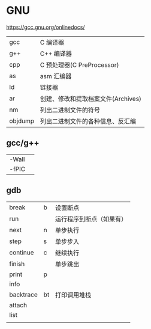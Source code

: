 # GNU
https://gcc.gnu.org/onlinedocs/

|         |                                    |
| :------ | :--------------------------------- |
| gcc     | C 编译器                           |
| g++     | C++ 编译器                         |
| cpp     | C 预处理器(C PreProcessor)         |
| as      | asm 汇编器                         |
| ld      | 链接器                             |
| ar      | 创建、修改和提取档案文件(Archives) |
| nm      | 列出二进制文件的符号               |
| objdump | 列出二进制文件的各种信息、反汇编   |

## gcc/g++
|       |      |
| :---- | :--- |
| -Wall |      |
| -fPIC |      |

## gdb

|           |      |                          |
| :-------- | :--- | :----------------------- |
| break     | b    | 设置断点                 |
| run       |      | 运行程序到断点（如果有） |
| next      | n    | 单步执行                 |
| step      | s    | 单步步入                 |
| continue  | c    | 继续执行                 |
| finish    |      | 单步跳出                 |
| print     | p    |                          |
| info      |      |                          |
| backtrace | bt   | 打印调用堆栈             |
| attach    |      |                          |
| list      |      |                          |
|           |      |                          |

